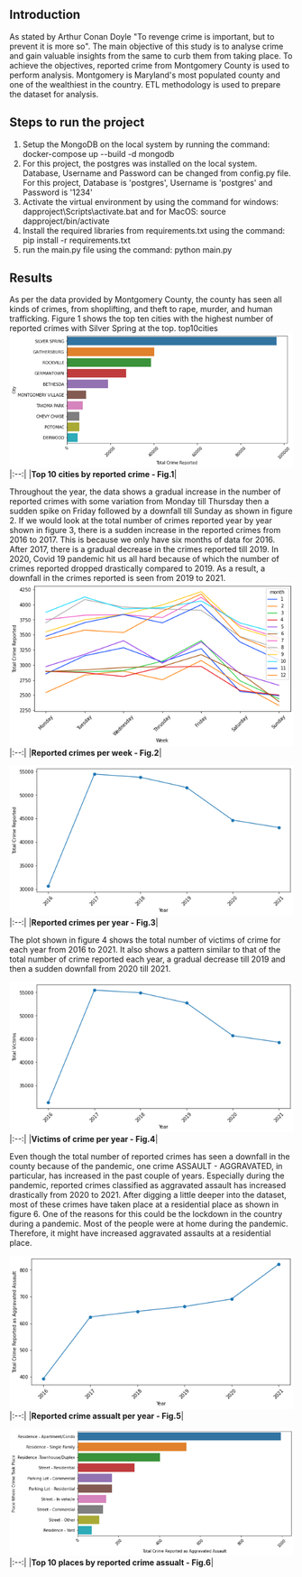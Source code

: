 

## Introduction
As stated by Arthur Conan Doyle "To revenge crime is important, but to prevent it is more so". The main objective of this study is to analyse crime and gain valuable insights from the same to curb them from taking place. To achieve the objectives, reported crime from Montgomery County is used to perform analysis. Montgomery is Maryland's most populated county and one of the wealthiest in the country. ETL methodology is used to prepare the dataset for analysis. 

## Steps to run the project

1. Setup the MongoDB on the local system by running the command: docker-compose up --build -d mongodb 
2. For this project, the postgres was installed on the local system. Database, Username and Password can be changed from 
config.py file. For this project, Database is 'postgres', Username is 'postgres' and Password is '1234'
3. Activate the virtual environment by using the command for windows: dapproject\Scripts\activate.bat and for MacOS: source dapproject/bin/activate
5. Install the required libraries from requirements.txt using the command: pip install -r requirements.txt
6. run the main.py file using the command: python main.py 


## Results
As per the data provided by Montgomery County, the county has seen all kinds of crimes, from shoplifting, and theft to rape, murder, and human trafficking. Figure 1 shows the top ten cities with the highest number of reported crimes with Silver Spring at the top.
top10cities
![victims_year](./plots/top10cities.png)
|:--:|
|<b>Top 10 cities by reported crime - Fig.1</b>|

Throughout the year, the data shows a gradual increase in the number of reported crimes with some variation from Monday till Thursday then a sudden spike on Friday followed by a downfall till Sunday as shown in figure 2. If we would look at the total number of crimes reported year by year shown in figure 3, there is a sudden increase in the reported crimes from 2016 to 2017. This is because we only have six months of data for 2016. After 2017, there is a gradual decrease in the crimes reported till 2019. In 2020, Covid 19 pandemic hit us all hard because of which the number of crimes reported dropped drastically compared to 2019. As a result, a downfall in the crimes reported is seen from 2019 to 2021. 
![victims_year](./plots/week.png)
|:--:|
|<b>Reported crimes per week - Fig.2</b>|

![victims_year](./plots/year.png)
|:--:|
|<b>Reported crimes per year - Fig.3</b>|



The plot shown in figure 4 shows the total number of victims of crime for each year from 2016 to 2021. It also shows a pattern similar to that of the total number of crime reported each year, a gradual decrease till 2019 and then a sudden downfall from 2020 till 2021.

![victims_year](./plots/victims_year.png)
|:--:|
|<b>Victims of crime per year - Fig.4</b>|

Even though the total number of reported crimes has seen a downfall in the county because of the pandemic, one crime ASSAULT - AGGRAVATED, in particular, has increased in the past couple of years. Especially during the pandemic, reported crimes classified as aggravated assault has increased drastically from 2020 to 2021. After digging a little deeper into the dataset, most of these crimes have taken place at a residential place as shown in figure 6. One of the reasons for this could be the lockdown in the country during a pandemic. Most of the people were at home during the pandemic. Therefore, it might have increased aggravated assaults at a residential place.

![victims_year](./plots/assualt.png)
|:--:|
|<b>Reported crime assualt per year - Fig.5</b>|

![victims_year](./plots/assault_top_10_cities.png)
|:--:|
|<b>Top 10 places by reported crime assualt - Fig.6</b>|





